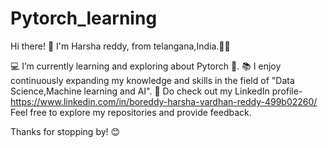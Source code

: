 # Pytorch_learning

Hi there! 👋 I'm Harsha reddy, from telangana,India.👨‍💻

💻 I’m currently learning and exploring about Pytorch  🔭. 📚 I enjoy continuously expanding my knowledge and skills in the field of "Data Science,Machine learning and AI". 💼 Do check out my LinkedIn profile- https://www.linkedin.com/in/boreddy-harsha-vardhan-reddy-499b02260/ Feel free to explore my repositories and provide feedback.

Thanks for stopping by! 😊
